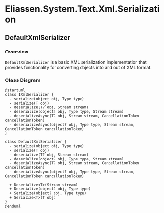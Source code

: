 # Eliassen.System.Text.Xml.Serialization

## DefaultXmlSerializer

### Overview

`DefaultXmlSerializer` is a basic XML serialization implementation that provides functionality for converting objects into and out of XML format.

### Class Diagram

```plantuml
@startuml
class IXmlSerializer {
  - serialize(object obj, Type type)
  - serialize(T obj)
  - deserialize(T? obj, Stream stream)
  - deserialize(object? obj, Type type, Stream stream)
  - deserializeAsync(T? obj, Stream stream, CancellationToken cancellationToken)
  - deserializeAsync(object? obj, Type type, Stream stream, CancellationToken cancellationToken)
}

class DefaultXmlSerializer {
  - serialize(object obj, Type type)
  - serialize(T obj)
  - deserialize(T? obj, Stream stream)
  - deserialize(object? obj, Type type, Stream stream)
  - deserializeAsync(T? obj, Stream stream, CancellationToken cancellationToken)
  - deserializeAsync(object? obj, Type type, Stream stream, CancellationToken cancellationToken)

  + Deserialize<T>(Stream stream)
  + Deserialize(object? obj, Type type)
  + Serialize(object? obj, Type type)
  + Serialize<T>(T obj)
}
@enduml
```